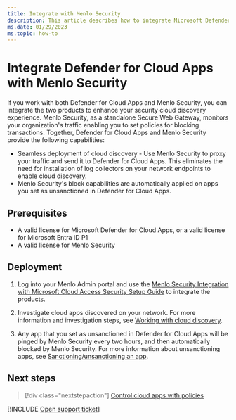 ```yaml
---
title: Integrate with Menlo Security
description: This article describes how to integrate Microsoft Defender for Cloud Apps with Menlo Security for seamless cloud discovery and automated block of unsanctioned apps.
ms.date: 01/29/2023
ms.topic: how-to
---
```

# Integrate Defender for Cloud Apps with Menlo Security



If you work with both Defender for Cloud Apps and Menlo Security, you can integrate the two products to enhance your security cloud discovery experience. Menlo Security, as a standalone Secure Web Gateway, monitors your organization's traffic enabling you to set policies for blocking transactions. Together, Defender for Cloud Apps and Menlo Security provide the following capabilities:

- Seamless deployment of cloud discovery - Use Menlo Security to proxy your traffic and send it to Defender for Cloud Apps. This eliminates the need for installation of log collectors on your network endpoints to enable cloud discovery.
- Menlo Security's block capabilities are automatically applied on apps you set as unsanctioned in Defender for Cloud Apps.

## Prerequisites

- A valid license for Microsoft Defender for Cloud Apps, or a valid license for Microsoft Entra ID P1
- A valid license for Menlo Security

## Deployment

1. Log into your Menlo Admin portal and use the [Menlo Security Integration with Microsoft Cloud Access Security Setup Guide](https://admin.menlosecurity.com/docs/guides/web_admin_settings_casb.html?highlight=microsoft) to integrate the products.

1. Investigate cloud apps discovered on your network. For more information and investigation steps, see [Working with cloud discovery](working-with-cloud-discovery-data.md).
1. Any app that you set as unsanctioned in Defender for Cloud Apps will be pinged by Menlo Security every two hours, and then automatically blocked by Menlo Security. For more information about unsanctioning apps, see [Sanctioning/unsanctioning an app](governance-discovery.md#sanctioningunsanctioning-an-app).

## Next steps

> [!div class="nextstepaction"]
> [Control cloud apps with policies](control-cloud-apps-with-policies.md)

[!INCLUDE [Open support ticket](includes/support.md)]
